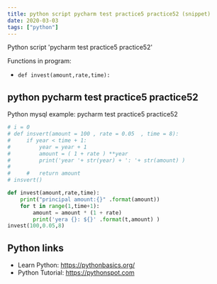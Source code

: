 ```yaml
---
title: python script pycharm test practice5 practice52 (snippet)
date: 2020-03-03
tags: ["python"]
---
```

Python script 'pycharm test practice5 practice52'

Functions in program: 
* `def invest(amount,rate,time):`

## python pycharm test practice5 practice52

Python mysql example: pycharm test practice5 practice52

```python
# i = 0
# def insvert(amount = 100 , rate = 0.05  , time = 8):
#     if year < time + 1:
#         year = year + 1
#         amount = ( 1 + rate ) **year
#         print('year '+ str(year) + ': '+ str(amount) )
#
#     #   return amount
# insvert()

def invest(amount,rate,time):
    print("principal amount:{}" .format(amount))
    for t in range(1,time+1):
        amount = amount * (1 + rate)
        print('yera {}: ${}' .format(t,amount) )
invest(100,0.05,8)


```

## Python links

- Learn Python: https://pythonbasics.org/
- Python Tutorial: https://pythonspot.com
